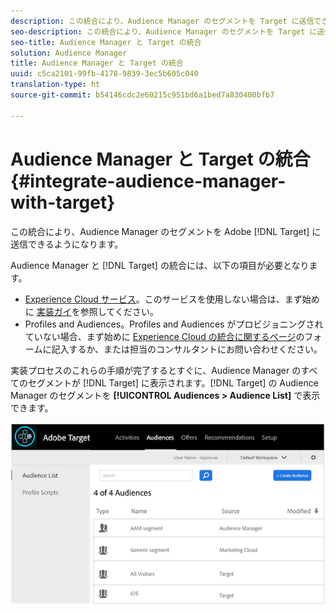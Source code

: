 ```yaml
---
description: この統合により、Audience Manager のセグメントを Target に送信できるようになります。
seo-description: この統合により、Audience Manager のセグメントを Target に送信できるようになります。
seo-title: Audience Manager と Target の統合
solution: Audience Manager
title: Audience Manager と Target の統合
uuid: c5ca2101-99fb-4178-9839-3ec5b605c040
translation-type: ht
source-git-commit: b54146cdc2e60215c951bd6a1bed7a830400bfb7

---
```



# Audience Manager と Target の統合 {#integrate-audience-manager-with-target}

この統合により、Audience Manager のセグメントを Adobe [!DNL Target] に送信できるようになります。

Audience Manager と [!DNL Target] の統合には、以下の項目が必要となります。

* [Experience Cloud サービス](https://marketing.adobe.com/resources/help/ja_JP/mcvid/)。このサービスを使用しない場合は、まず始めに [実装ガイ](https://marketing.adobe.com/resources/help/ja_JP/mcvid/mcvid-implementation-guides.html)を参照してください。
* Profiles and Audiences。Profiles and Audiences がプロビジョニングされていない場合、まず始めに [Experience Cloud の統合に関するページ](https://adobe.allegiancetech.com/cgi-bin/qwebcorporate.dll?idx=X8SVES)のフォームに記入するか、または担当のコンサルタントにお問い合わせください。

実装プロセスのこれらの手順が完了するとすぐに、Audience Manager のすべてのセグメントが [!DNL Target] に表示されます。[!DNL Target] の Audience Manager のセグメントを **[!UICONTROL Audiences > Audience List]** で表示できます。

![](../assets/target.png)